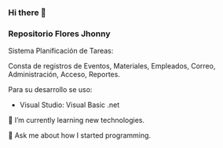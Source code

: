 ### Hi there 👋
### Repositorio Flores Jhonny

Sistema Planificación de Tareas: 

Consta de registros de Eventos, Materiales, Empleados, Correo, Administración, Acceso, Reportes.

Para su desarrollo se uso:

- Visual Studio: Visual Basic .net

🌱 I’m currently learning new technologies.

💬 Ask me about how I started programming.


